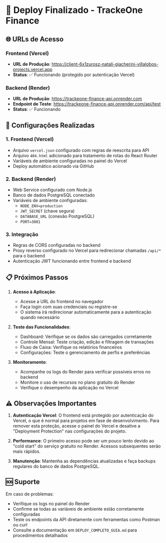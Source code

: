 # 🚀 Deploy Finalizado - TrackeOne Finance

## 🌐 URLs de Acesso

### Frontend (Vercel)
- **URL de Produção**: https://client-6x1zurosz-natali-giacherini-villalobos-projects.vercel.app
- **Status**: ✅ Funcionando (protegido por autenticação Vercel)

### Backend (Render)
- **URL de Produção**: https://trackeone-finance-api.onrender.com
- **Endpoint de Teste**: https://trackeone-finance-api.onrender.com/api/test
- **Status**: ✅ Funcionando

## 🔧 Configurações Realizadas

### 1. Frontend (Vercel)
- Arquivo `vercel.json` configurado com regras de reescrita para API
- Arquivo `404.html` adicionado para tratamento de rotas do React Router
- Variáveis de ambiente configuradas no painel do Vercel
- Deploy automático acionado via GitHub

### 2. Backend (Render)
- Web Service configurado com Node.js
- Banco de dados PostgreSQL conectado
- Variáveis de ambiente configuradas:
  - `NODE_ENV=production`
  - `JWT_SECRET` (chave segura)
  - `DATABASE_URL` (conexão PostgreSQL)
  - `PORT=3001`

### 3. Integração
- Regras de CORS configuradas no backend
- Proxy reverso configurado no Vercel para redirecionar chamadas `/api/*` para o backend
- Autenticação JWT funcionando entre frontend e backend

## 📋 Próximos Passos

1. **Acesso à Aplicação**:
   - Acesse a URL do frontend no navegador
   - Faça login com suas credenciais ou registre-se
   - O sistema irá redirecionar automaticamente para a autenticação quando necessário

2. **Teste das Funcionalidades**:
   - Dashboard: Verifique se os dados são carregados corretamente
   - Controle Mensal: Teste criação, edição e filtragem de transações
   - Fluxo de Caixa: Verifique os relatórios financeiros
   - Configurações: Teste o gerenciamento de perfis e preferências

3. **Monitoramento**:
   - Acompanhe os logs do Render para verificar possíveis erros no backend
   - Monitore o uso de recursos no plano gratuito do Render
   - Verifique o desempenho da aplicação no Vercel

## ⚠️ Observações Importantes

1. **Autenticação Vercel**: O frontend está protegido por autenticação do Vercel, o que é normal para projetos em fase de desenvolvimento. Para remover esta proteção, acesse o painel do Vercel e desative a "Deployment Protection" nas configurações do projeto.

2. **Performance**: O primeiro acesso pode ser um pouco lento devido ao "cold start" do serviço gratuito no Render. Acessos subsequentes serão mais rápidos.

3. **Manutenção**: Mantenha as dependências atualizadas e faça backups regulares do banco de dados PostgreSQL.

## 🆘 Suporte

Em caso de problemas:
- Verifique os logs no painel do Render
- Confirme se todas as variáveis de ambiente estão corretamente configuradas
- Teste os endpoints da API diretamente com ferramentas como Postman ou curl
- Consulte a documentação em `DEPLOY_COMPLETO_GUIA.md` para procedimentos detalhados